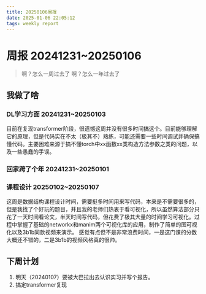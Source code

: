 ```yaml
---
title: 20250106周报
date: 2025-01-06 22:05:12
tags: weekly report
---
```


# 周报 20241231~20250106
> 啊？怎么一周过去了
> 啊？怎么一年过去了

## 我做了啥
### DL学习方面 20241231~20250103
目前在复现transformer阶段，很遗憾这周并没有很多时间搞这个。目前能够理解它的原理，但是代码实在不太（极其不）熟练，可能还需要一些时间调试并确保搞懂代码。主要困难来源于搞不懂torch中xx函数xx类构造方法参数之类的问题，以及一些愚蠢的手误。

### 回家跨了个年 20241231~20250101

### 课程设计 20250102~20250107
这周是数据结构课程设计时间，需要挺多时间用来写代码，本来是不需要很多的，但是我找了个好玩的题目，并且我的老师们热衷于看可视化，所以虽然算法部分只花了一天时间看论文，半天时间写代码，但花费了极其大量的时间学习可视化。过程中掌握了基础的networkx和manim两个可视化库的应用，制作了简单的图可视化以及3b1b同款视频来演示。
感觉有点但不是非常浪费时间，一是这门课的分数大概还不错的，二是3b1b的视频风格真的很帅。

## 下周计划
1. 明天（20240107）要被大巴拉出去认识实习并写个报告。
2. 搞定transformer复现
